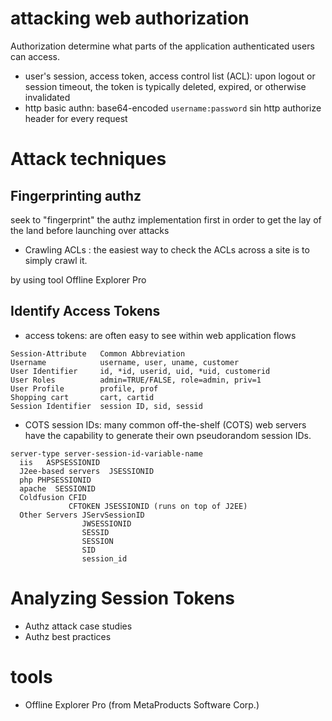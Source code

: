 # attacking web authorization

Authorization determine what parts of the application authenticated users can access.

* user's session, access token, access control list (ACL): upon logout or session timeout, the token is typically deleted, expired, or otherwise invalidated
* http basic authn: base64-encoded `username:password` sin http authorize header for every request

# Attack techniques

## Fingerprinting authz

seek to "fingerprint" the authz implementation first in order to get the lay of the land before launching over attacks

* Crawling ACLs :  the easiest way to check the ACLs across a site is to simply crawl it.

by using tool Offline Explorer Pro

## Identify Access Tokens

* access tokens: are often easy to see within web application flows
```
Session-Attribute   Common Abbreviation
Username            username, user, uname, customer
User Identifier     id, *id, userid, uid, *uid, customerid
User Roles          admin=TRUE/FALSE, role=admin, priv=1
User Profile        profile, prof
Shopping cart       cart, cartid
Session Identifier  session ID, sid, sessid
```

* COTS session IDs: many common off-the-shelf (COTS) web servers have the capability to generate their own pseudorandom session IDs.
```
server-type server-session-id-variable-name
  iis   ASPSESSIONID
  J2ee-based servers  JSESSIONID
  php PHPSESSIONID
  apache  SESSIONID
  Coldfusion CFID
             CFTOKEN JSESSIONID (runs on top of J2EE)
  Other Servers JServSessionID
                JWSESSIONID
                SESSID
                SESSION
                SID
                session_id
```
# Analyzing Session Tokens

* Authz attack case studies
* Authz best practices

# tools

* Offline Explorer Pro (from MetaProducts Software Corp.)
